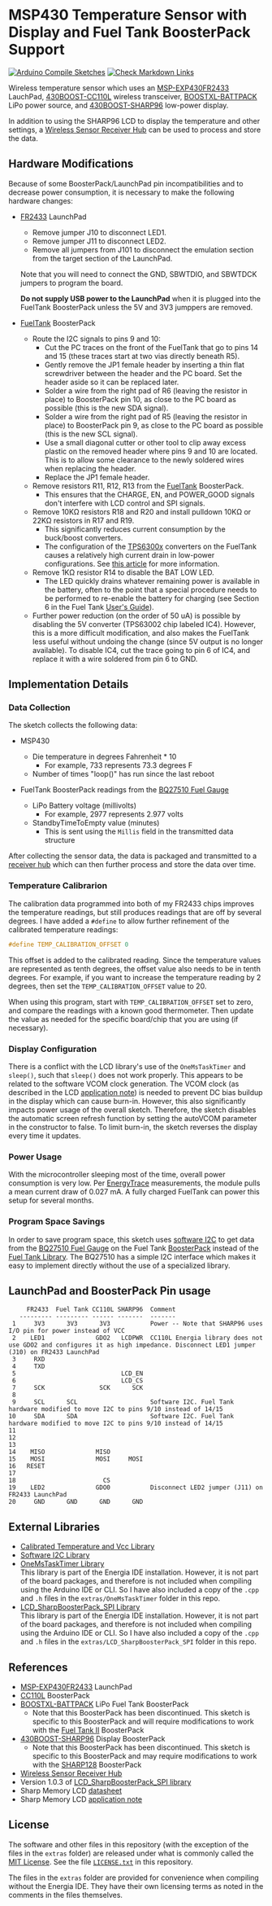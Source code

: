 # MSP430 Temperature Sensor with Display and Fuel Tank BoosterPack Support

[![Arduino Compile Sketches](https://github.com/Andy4495/MSP430TempSensorWithDisplay/actions/workflows/arduino-compile-sketches.yml/badge.svg)](https://github.com/Andy4495/MSP430TempSensorWithDisplay/actions/workflows/arduino-compile-sketches.yml)
[![Check Markdown Links](https://github.com/Andy4495/MSP430TempSensorWithDisplay/actions/workflows/CheckMarkdownLinks.yml/badge.svg)](https://github.com/Andy4495/MSP430TempSensorWithDisplay/actions/workflows/CheckMarkdownLinks.yml)

Wireless temperature sensor which uses an [MSP-EXP430FR2433][1] LauchPad, [430BOOST-CC110L][2] wireless transceiver, [BOOSTXL-BATTPACK][3] LiPo power source, and [430BOOST-SHARP96][4] low-power display.

In addition to using the SHARP96 LCD to display the temperature and other settings, a [Wireless Sensor Receiver Hub][5] can be used to process and store the data.

## Hardware Modifications

Because of some BoosterPack/LaunchPad pin incompatibilities and to decrease power consumption, it is necessary to make the following hardware changes:

- [FR2433][1] LaunchPad

  - Remove jumper J10 to disconnect LED1.
  - Remove jumper J11 to disconnect LED2.
  - Remove all jumpers from J101 to disconnect the emulation section from the target section of the LaunchPad.
  
  Note that you will need to connect the GND, SBWTDIO, and SBWTDCK jumpers to program the board.
  
  **Do not supply USB power to the LaunchPad** when it is plugged into the FuelTank BoosterPack unless the 5V and 3V3 jumppers are removed.

- [FuelTank][3] BoosterPack

  - Route the I2C signals to pins 9 and 10:
    - Cut the PC traces on the front of the FuelTank that go to pins 14 and 15 (these traces start at two vias directly beneath R5).
    - Gently remove the JP1 female header by inserting a thin flat screwdriver between the header and the PC board. Set the header aside so it can be replaced later.
    - Solder a wire from the right pad of R6 (leaving the resistor in place) to BoosterPack pin 10, as close to the PC board as possible (this is the new SDA signal).
    - Solder a wire from the right pad of R5 (leaving the resistor in place) to BoosterPack pin 9, as close to the PC board as possible (this is the new SCL signal).
    - Use a small diagonal cutter or other tool to clip away excess plastic on the removed header where pins 9 and 10 are located. This is to allow some clearance to the newly soldered wires when replacing the header.
    - Replace the JP1 female header.
  - Remove resistors R11, R12, R13 from the [FuelTank][3] BoosterPack.
    - This ensures that the CHARGE, EN, and POWER_GOOD signals don't interfere with LCD control and SPI signals.
  - Remove 10KΩ resistors R18 and R20 and install pulldown 10KΩ or 22KΩ resistors in R17 and R19.
    - This significantly reduces current consumption by the buck/boost converters.
    - The configuration of the [TPS6300x][16] converters on the FuelTank causes a relatively high current drain in low-power configurations. See [this article][15] for more information.
  - Remove 1KΩ resistor R14 to disable the BAT LOW LED.
    - The LED quickly drains whatever remaining power is available in the battery, often to the point that a special procedure needs to be performed to re-enable the battery for charging (see Section 6 in the Fuel Tank [User's Guide][21]).
  - Further power reduction (on the order of 50 uA) is possible by disabling the 5V converter (TPS63002 chip labeled IC4). However, this is a more difficult modification, and also makes the FuelTank less useful without undoing the change (since 5V output is no longer available). To disable IC4, cut the trace going to pin 6 of IC4, and replace it with a wire soldered from pin 6 to GND.

## Implementation Details

### Data Collection

The sketch collects the following data:

- MSP430
  - Die temperature in degrees Fahrenheit * 10
    - For example, 733 represents 73.3 degrees F
  - Number of times "loop()" has run since the last reboot

- FuelTank BoosterPack readings from the [BQ27510 Fuel Gauge][12]
  - LiPo Battery voltage (millivolts)
    - For example, 2977 represents 2.977 volts
  - StandbyTimeToEmpty value (minutes)
    - This is sent using the `Millis` field in the transmitted data structure

After collecting the sensor data, the data is packaged and transmitted to a [receiver hub][5] which can then further process and store the data over time.

### Temperature Calibrarion

The calibration data programmed into both of my FR2433 chips improves the temperature readings, but still produces readings that are off by several degrees. I have added a `#define` to allow further refinement of the calibrated temperature readings:

```cpp
#define TEMP_CALIBRATION_OFFSET 0
```

This offset is added to the calibrated reading. Since the temperature values are represented as tenth degrees, the offset value also needs to be in tenth degrees. For example, if you want to increase the temperature reading by 2 degrees, then set the `TEMP_CALIBRATION_OFFSET` value to 20.

When using this program, start with `TEMP_CALIBRATION_OFFSET` set to zero, and compare the readings with a known good thermometer. Then update the value as needed for the specific board/chip that you are using (if necessary).

### Display Configuration

There is a conflict with the LCD library's use of the `OneMsTaskTimer` and `sleep()`, such that `sleep()` does not work properly. This appears to be related to the software VCOM clock generation. The VCOM clock (as described in the LCD [application note][18]) is needed to prevent DC bias buildup in the display which can cause burn-in. However, this also significantly impacts power usage of the overall sketch. Therefore, the sketch disables the automatic screen refresh function by setting the autoVCOM parameter in the constructor to false. To limit burn-in, the sketch reverses the display every time it updates.

### Power Usage

With the microcontroller sleeping most of the time, overall power consumption is very low. Per [EnergyTrace][14] measurements, the module pulls a mean current draw of 0.027 mA. A fully charged FuelTank can power this setup for several months.

### Program Space Savings

In order to save program space, this sketch uses [software I2C][7] to get data from the [BQ27510 Fuel Gauge][12] on the Fuel Tank [BoosterPack][3] instead of the [Fuel Tank Library][13]. The BQ27510 has a simple I2C interface which makes it easy to implement directly without the use of a specialized library.

## LaunchPad and BoosterPack Pin usage

```text
     FR2433  Fuel Tank CC110L SHARP96  Comment
   --------- --------- ------ -------  -------
 1     3V3      3V3      3V3           Power -- Note that SHARP96 uses I/O pin for power instead of VCC
 2    LED1              GDO2   LCDPWR  CC110L Energia library does not use GDO2 and configures it as high impedance. Disconnect LED1 jumper (J10) on FR2433 LaunchPad
 3     RXD
 4     TXD
 5                             LCD_EN
 6                             LCD_CS
 7     SCK               SCK      SCK
 8
 9     SCL      SCL                    Software I2C. Fuel Tank hardware modified to move I2C to pins 9/10 instead of 14/15
10     SDA      SDA                    Software I2C. Fuel Tank hardware modified to move I2C to pins 9/10 instead of 14/15
11
12
13
14    MISO              MISO
15    MOSI              MOSI     MOSI
16   RESET
17
18                        CS
19    LED2              GDO0           Disconnect LED2 jumper (J11) on FR2433 LaunchPad
20     GND      GND      GND      GND
```

## External Libraries

- [Calibrated Temperature and Vcc Library][6]
- [Software I2C Library][7]
- [OneMsTaskTimer Library][19]  
  This library is part of the Energia IDE installation. However, it is not part of the board packages, and therefore is not included when compiling using the Arduino IDE or CLI. So I have also included a copy of the `.cpp` and `.h` files in the `extras/OneMsTaskTimer` folder in this repo.
- [LCD_SharpBoosterPack_SPI Library][20]  
  This library is part of the Energia IDE installation. However, it is not part of the board packages, and therefore is not included when compiling using the Arduino IDE or CLI. So I have also included a copy of the `.cpp` and `.h` files in the `extras/LCD_SharpBoosterPack_SPI` folder in this repo.  

## References

- [MSP-EXP430FR2433][1] LaunchPad
- [CC110L][2] BoosterPack
- [BOOSTXL-BATTPACK][3] LiPo Fuel Tank BoosterPack
  - Note that this BoosterPack has been discontinued. This sketch is specific to this BoosterPack and will require modifications to work with the [Fuel Tank II][8] BoosterPack
- [430BOOST-SHARP96][4] Display BoosterPack
  - Note that this BoosterPack has been discontinued. This sketch is specific to this BoosterPack and may require modifications to work with the [SHARP128][9] BoosterPack
- [Wireless Sensor Receiver Hub][5]
- Version 1.0.3 of [LCD_SharpBoosterPack_SPI library][10]
- Sharp Memory LCD [datasheet][17]
- Sharp Memory LCD [application note][18]

## License

The software and other files in this repository (with the exception of the files in the `extras` folder) are released under what is commonly called the [MIT License][100]. See the file [`LICENSE.txt`][101] in this repository.

The files in the `extras` folder are provided for convenience when compiling without the Energia IDE. They have their own licensing terms as noted in the comments in the files themselves.

[1]: http://www.ti.com/tool/MSP-EXP430FR2433
[2]: https://www.ti.com/lit/ml/swru312b/swru312b.pdf
[3]: http://www.ti.com/tool/BOOSTXL-BATTPACK
[4]: https://www.ti.com/lit/ug/slau553/slau553.pdf
[5]: https://github.com/Andy4495/Wireless-Sensor-Receiver-Hub
[6]: https://github.com/Andy4495/mspTandV
[7]: https://github.com/Andy4495/SWI2C
[8]: http://www.ti.com/tool/BOOSTXL-BATPAKMKII
[9]: http://www.ti.com/tool/BOOSTXL-SHARP128
[10]: https://github.com/energia/Energia/tree/master/libraries/LCD_SharpBoosterPack_SPI
[11]: https://www.mouser.com/datasheet/2/365/LS013B4DN04(3V_FPC)-1202885.pdf
[12]: https://www.ti.com/product/BQ27510
[13]: https://forum.43oh.com/topic/4915-energia-library-fuel-tank-boosterpack/
[14]: http://www.ti.com/tool/ENERGYTRACE
[15]: https://embeddedcomputing.weebly.com/fuel-tank-boosterpack.html
[16]: https://www.ti.com/lit/ds/symlink/tps63002.pdf
[17]: https://www.mouser.com/catalog/specsheets/LS013B4DN04(3V_FPC).pdf
[18]: https://www.sharpmemorylcd.com/resources/SharpMemoryLCDTechnologyB.pdf
[19]: https://github.com/energia/Energia/tree/master/libraries/OneMsTaskTimer
[20]: https://github.com/energia/Energia/tree/master/libraries/LCD_SharpBoosterPack_SPI
[21]: https://www.ti.com/lit/pdf/slvua32
[100]: https://choosealicense.com/licenses/mit/
[101]: ./LICENSE.txt
[200]: https://github.com/Andy4495/MSP430TempSensorWithDisplay

[//]: # (Old TI product link that is no longer active: http://www.ti.com/tool/430BOOST-CC110L)
